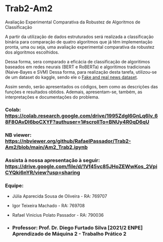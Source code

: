 # Trab2-Am2
Avaliação Experimental Comparativa da Robustez de Algoritmos de Classificação  

A partir da utilização de dados estruturados será realizada a classificação binária para comparação de quatro algoritmos que já têm implementação pronta, uma ou seja, uma avaliação experimental comparativa da robustez dos algoritmos escolhidos. 

Dessa forma, sera comparado a eficácia de classificação de algoritimos baseados em redes neurais (BERT e RoBERTa) e algoritimos tradicionais (Naive-Bayes e SVM)  Dessa forma, para realização desta tarefa, utilizou-se de um dataset do kaggle, sendo ele o [Fake and real news dataset](https://www.kaggle.com/datasets/clmentbisaillon/fake-and-real-news-dataset).

Assim sendo, serão apresentados os códigos, bem como as descrições das funções e resultados obtidos. Ademais, apresentam-se, também, as interpretações e documentações do problema.  

### Colab:  https://colab.research.google.com/drive/1995Zdgl6GnLq6lv_68F8OAvDI6boCXYF?authuser=1#scrollTo=BNUy4R0qD6qU

### NB viewer: https://nbviewer.org/github/RafaelPassador/Trab2-Am2/blob/main/Am2_Trab2.ipynb 

### Assista à nossa apresentação à seguir: https://drive.google.com/file/d/1Vf45vc85JHoZEWwKos_2VpiCYQki6nYR/view?usp=sharing

### Equipe:
* Júlia Aparecida Sousa de Oliveira    - RA: 769707 
* Igor Teixeira Machado                - RA: 769708
* Rafael Vinicius Polato Passador      - RA: 790036   
 
* ### Professor: Prof. Dr. Diego Furtado Silva  [2021/2 ENPE] Aprendizado de Máquina 2 - Trabalho Prático 2
